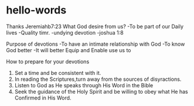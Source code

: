 # hello-words
Thanks 
Jeremiahb7:23
What God desire from us?
-To be part of our Daily lives
-Quality timr.
-undying devotion 
-joshua 1:8


Purpose of devotions
-To have an intimate relationship with God
-To know God better 
-It will better Equip and Enable use us to 


How to prepare for your devotions
1. Set a time and be consistent with it. 
2. In reading the Scriptures,turn away from the sources of disyractions. 
3. Listen to God as He speaks through His Word in the Bible
4. Seek the guidance of the Holy Spirit and be willing to obey what He has Confirmed in His Word.
